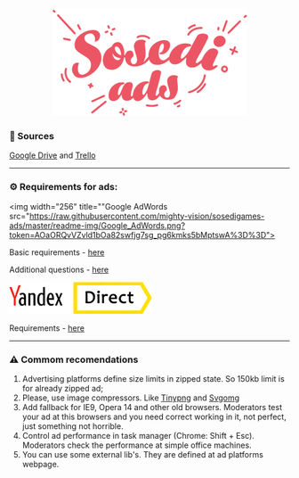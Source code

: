
<p align="center">
  <img width="350" src="https://raw.githubusercontent.com/mighty-vision/sosedigames-ads/master/readme-img/sosedi-ads.png?token=AOaORY-uo2NhSHnswHvSZO9NQyw_8fs7ks5bMptAwA%3D%3D">
</p>


### 💾 Sources

[Google Drive](https://drive.google.com/drive/folders/1YC5gbciWWqUdbPTS1emcJ0GQVkfJ0tjo) and [Trello](https://trello.com/b/6Og3X8Vu/sg-analysis-and-design)

---

### ⚙️ Requirements for ads:

<img width="256" title=""Google AdWords src="https://raw.githubusercontent.com/mighty-vision/sosedigames-ads/master/readme-img/Google_AdWords.png?token=AOaORQvVZvld1bOa82swfjg7sg_pg6kmks5bMptswA%3D%3D">


Basic requirements - [here](https://support.google.com/adwords/answer/1722096?hl=en#HTML5)

Additional questions - [here](https://support.google.com/adwords/answer/6335679?hl=en&ref_topic=3121943)


<img width="256" title="Yandex.Direct" src="https://raw.githubusercontent.com/mighty-vision/sosedigames-ads/master/readme-img/YandexDirect.png?token=AOaORczZNmHcMkzQz-YD0762l5VwUhKlks5bMptjwA%3D%3D">

Requirements - [here](https://yandex.com/adv/requirements/html5)

---

### ⚠️ Commom recomendations

1. Advertising platforms define size limits in zipped state. So 150kb limit is for already zipped ad;
2. Please, use image compressors. Like [Tinypng](http://tinypng.com) and [Svgomg](https://jakearchibald.github.io/svgomg/)
3. Add fallback for IE9, Opera 14 and other old browsers. Moderators test your ad at this browsers and you need correct working in it, not perfect, just something not horrible.
4. Control ad performance in task manager (Chrome: Shift + Esc). Moderators check the performance at simple office machines.
5. You can use some external lib's. They are defined at ad platforms webpage.